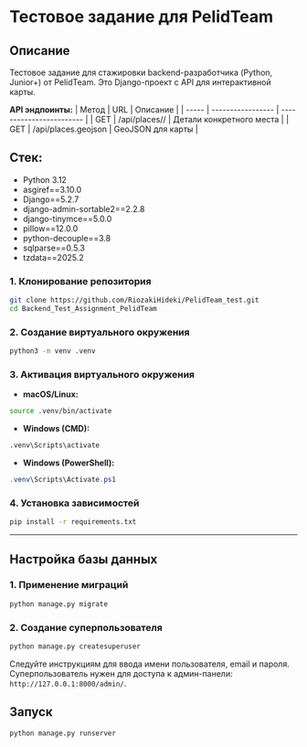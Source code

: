 # Тестовое задание для PelidTeam

## Описание

Тестовое задание для стажировки backend-разработчика (Python, Junior+) от PelidTeam.
Это Django-проект с API для интерактивной карты.

**API эндпоинты:**
| Метод | URL                 | Описание                 |
| ----- | -----------------   | ------------------------ |
| GET   | /api/places/<id>/   | Детали конкретного места |
| GET   | /api/places.geojson | GeoJSON для карты        |

## Стек: 
- Python 3.12
- asgiref==3.10.0
- Django==5.2.7
- django-admin-sortable2==2.2.8
- django-tinymce==5.0.0
- pillow==12.0.0
- python-decouple==3.8
- sqlparse==0.5.3
- tzdata==2025.2

### 1. Клонирование репозитория

```bash
git clone https://github.com/RiozakiHideki/PelidTeam_test.git
cd Backend_Test_Assignment_PelidTeam
```

### 2. Создание виртуального окружения

```bash
python3 -m venv .venv
```

### 3. Активация виртуального окружения

* **macOS/Linux:**

```bash
source .venv/bin/activate
```

* **Windows (CMD):**

```cmd
.venv\Scripts\activate
```

* **Windows (PowerShell):**

```powershell
.venv\Scripts\Activate.ps1
```

### 4. Установка зависимостей

```bash
pip install -r requirements.txt
```

---

## Настройка базы данных

### 1. Применение миграций

```bash
python manage.py migrate
```

### 2. Создание суперпользователя

```bash
python manage.py createsuperuser
```

Следуйте инструкциям для ввода имени пользователя, email и пароля.
Суперпользователь нужен для доступа к админ-панели: `http://127.0.0.1:8000/admin/`.


## Запуск
```bash
python manage.py runserver
```